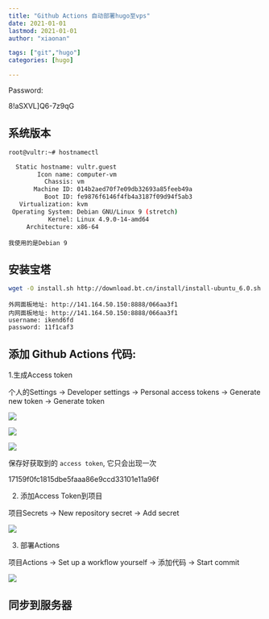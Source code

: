 ```yaml
---
title: "Github Actions 自动部署hugo至vps"
date: 2021-01-01
lastmod: 2021-01-01
author: "xiaonan"

tags: ["git","hugo"]
categories: [hugo]

---
```


Password:

8!aSXVL\]Q6-7z9qG

## 系统版本

```bash
root@vultr:~# hostnamectl

  Static hostname: vultr.guest
        Icon name: computer-vm
          Chassis: vm
       Machine ID: 014b2aed70f7e09db32693a85feeb49a
          Boot ID: fe9876f6146f4fb4a3187f09d94f5ab3
   Virtualization: kvm
 Operating System: Debian GNU/Linux 9 (stretch)
           Kernel: Linux 4.9.0-14-amd64
     Architecture: x86-64

```

`我使用的是Debian 9`

## 安装宝塔

```bash
wget -O install.sh http://download.bt.cn/install/install-ubuntu_6.0.sh && bash install.sh
```

```
外网面板地址: http://141.164.50.150:8888/066aa3f1
内网面板地址: http://141.164.50.150:8888/066aa3f1
username: ikend6fd
password: 11f1caf3
```

## 添加 Github Actions 代码:

1.生成Access token

个人的Settings -> Developer settings -> Personal access tokens -> Generate new token -> Generate token

![](https://img.fengqigang.cn//img/20210101165022.png)

![](https://img.fengqigang.cn//img/20210101165116.png)

![](https://img.fengqigang.cn//img/20210101165146.png)

保存好获取到的 `access token`, 它只会出现一次

17159f0fc1815dbe5faaa86e9ccd33101e11a96f

2. 添加Access Token到项目

项目Secrets -> New repository secret -> Add secret

![](https://img.fengqigang.cn//img/20210101165842.png)

3. 部署Actions

项目Actions -> Set up a workflow yourself -> 添加代码 -> Start commit

![](https://img.fengqigang.cn//img/20210101170313.png)

## 同步到服务器



	

